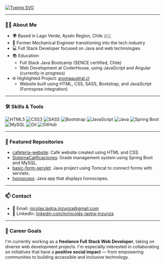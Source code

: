 <!-- Animated Header -->
<a href="https://git.io/typing-svg"><img src="https://readme-typing-svg.demolab.com?font=Fira+Code&size=22&pause=1000&center=true&width=435&lines=Full-stack+Web+Developer;Swapping+gears+for+code" alt="Typing SVG" />
</a>

---

### 👨‍💻 About Me

- 🌍 Based in Lago Verde, Aysén Region, Chile 🇨🇱
- 🔄 Former Mechanical Engineer transitioning into the tech industry
- 💻 Full Stack Developer focused on Java and web technologies
- 📚 Education:
  - Full Stack Java Bootcamp (SENCE certified, Chile)
  - Web Development at CoderHouse, using JavaScript and Angular (currently in progress)
- 🌐 Highlighted Project: [aromaaustral.cl](https://aromaaustral.cl/)
  - Website built using HTML, CSS, SASS, Bootstrap, and JavaScript (Formspree integration)

---

### 🛠️ Skills & Tools

![HTML5](https://img.shields.io/badge/HTML5-E34F26?style=flat-square&logo=html5&logoColor=white)
![CSS3](https://img.shields.io/badge/CSS3-1572B6?style=flat-square&logo=css3&logoColor=white)
![SASS](https://img.shields.io/badge/SASS-CC6699?style=flat-square&logo=sass&logoColor=white)
![Bootstrap](https://img.shields.io/badge/Bootstrap-563D7C?style=flat-square&logo=bootstrap&logoColor=white)
![JavaScript](https://img.shields.io/badge/JavaScript-F7DF1E?style=flat-square&logo=javascript&logoColor=black)
![Java](https://img.shields.io/badge/Java-007396?style=flat-square&logo=java&logoColor=white)
![Spring Boot](https://img.shields.io/badge/Spring%20Boot-6DB33F?style=flat-square&logo=spring-boot&logoColor=white)
![MySQL](https://img.shields.io/badge/MySQL-4479A1?style=flat-square&logo=mysql&logoColor=white)
![Git](https://img.shields.io/badge/Git-F05032?style=flat-square&logo=git&logoColor=white)
![GitHub](https://img.shields.io/badge/GitHub-181717?style=flat-square&logo=github&logoColor=white)

---

### 📂 Featured Repositories

- [cafeteria-website](https://github.com/Nicolas-Lastra/cafeteria-website): Café website created using HTML and CSS.
- [SistemaCalificaciones](https://github.com/Nicolas-Lastra/SistemaCalificaciones): Grade management system using Spring Boot and MySQL.
- [basic-form-servlet](https://github.com/Nicolas-Lastra/basic-form-servlet): Java project using Tomcat to connect forms with servlets.
- [horoscopo](https://github.com/Nicolas-Lastra/horoscopo): Java app that displays horoscopes.
---

### 📫 Contact

- 📧 Email: [nicolas.lastra.inzunza@gmail.com](mailto:nicolas.lastra@example.com)
- 💼 LinkedIn: [linkedin.com/in/nicolás-lastra-inzunza](https://www.linkedin.com/in/nicol%C3%A1s-lastra-inzunza/)

---

### 🚀 Career Goals

I'm currently working as a **freelance Full Stack Web Developer**, taking on diverse web development projects. I'm especially interested in collaborating on initiatives that have a **positive social impact** — from empowering communities to building accessible and inclusive technology.
